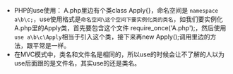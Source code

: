 - PHP的use使用： A.php里边有个类class Apply{}，命名空间是 `namespace a\b\c;`，use使用格式是`命名空间\这个空间下要实例化类的类名`，如我们要实例化 A.php里的Apply类，首先要包含这个文件 require_once('A.php');，然后使用`use a\b\c\Apply`相当于引入这个类，接下来再new Apply();调用里边的方法，跟平常是一样。
- 在MVC模式中，类名和文件名是相同的，所以use的时候会让不了解的人以为use后面跟的是文件名，其实use的还是类名。